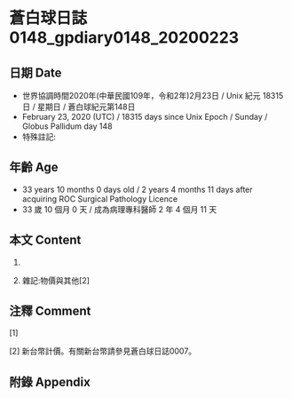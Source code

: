 # 蒼白球日誌0148_gpdiary0148_20200223 #

## 日期 Date ##

* 世界協調時間2020年(中華民國109年，令和2年)2月23日 / Unix 紀元 18315 日 / 星期日 / 蒼白球紀元第148日
* February 23, 2020 (UTC) / 18315 days since Unix Epoch / Sunday / Globus Pallidum day 148
* 特殊註記:

## 年齡 Age ##

* 33 years 10 months 0 days old / 2 years 4 months 11 days after acquiring ROC Surgical Pathology Licence
* 33 歲 10 個月 0 天 / 成為病理專科醫師 2 年 4 個月 11 天

## 本文 Content ##

1. 

    
2. 雜記:物價與其他[2]

    

## 注釋 Comment ##

[1] 


[2] 新台幣計價。有關新台幣請參見蒼白球日誌0007。



## 附錄 Appendix ##

